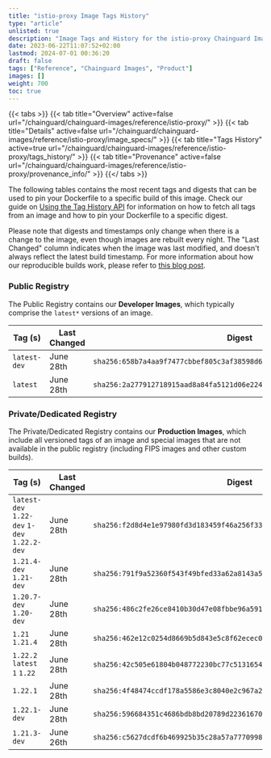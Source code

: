 ```yaml
---
title: "istio-proxy Image Tags History"
type: "article"
unlisted: true
description: "Image Tags and History for the istio-proxy Chainguard Image"
date: 2023-06-22T11:07:52+02:00
lastmod: 2024-07-01 00:36:20
draft: false
tags: ["Reference", "Chainguard Images", "Product"]
images: []
weight: 700
toc: true
---
```


{{< tabs >}}
{{< tab title="Overview" active=false url="/chainguard/chainguard-images/reference/istio-proxy/" >}}
{{< tab title="Details" active=false url="/chainguard/chainguard-images/reference/istio-proxy/image_specs/" >}}
{{< tab title="Tags History" active=true url="/chainguard/chainguard-images/reference/istio-proxy/tags_history/" >}}
{{< tab title="Provenance" active=false url="/chainguard/chainguard-images/reference/istio-proxy/provenance_info/" >}}
{{</ tabs >}}

The following tables contains the most recent tags and digests that can be used to pin your Dockerfile to a specific build of this image. Check our guide on [Using the Tag History API](/chainguard/chainguard-images/using-the-tag-history-api/) for information on how to fetch all tags from an image and how to pin your Dockerfile to a specific digest.

Please note that digests and timestamps only change when there is a change to the image, even though images are rebuilt every night. The "Last Changed" column indicates when the image was last modified, and doesn't always reflect the latest build timestamp. For more information about how our reproducible builds work, please refer to [this blog post](https://www.chainguard.dev/unchained/reproducing-chainguards-reproducible-image-builds).

### Public Registry
The Public Registry contains our **Developer Images**, which typically comprise the `latest*` versions of an image.

| Tag (s)       | Last Changed | Digest                                                                    |
|---------------|--------------|---------------------------------------------------------------------------|
|  `latest-dev` | June 28th    | `sha256:658b7a4aa9f7477cbbef805c3af38598d64950fa9826333dd5170840315f16df` |
|  `latest`     | June 28th    | `sha256:2a277912718915aad8a84fa5121d06e2242b12a2f409f7190bd12dba9c4fb977` |


### Private/Dedicated Registry
The Private/Dedicated Registry contains our **Production Images**, which include all versioned tags of an image and special images that are not available in the public registry (including FIPS images and other custom builds).

| Tag (s)                                       | Last Changed | Digest                                                                    |
|-----------------------------------------------|--------------|---------------------------------------------------------------------------|
|  `latest-dev` `1.22-dev` `1-dev` `1.22.2-dev` | June 28th    | `sha256:f2d8d4e1e97980fd3d183459f46a256f33d2028f58a695b6e162f8c02e50ac90` |
|  `1.21.4-dev` `1.21-dev`                      | June 28th    | `sha256:791f9a52360f543f49bfed33a62a8143a5f3c42e888fd43001b72492ad348f22` |
|  `1.20.7-dev` `1.20-dev`                      | June 28th    | `sha256:486c2fe26ce8410b30d47e08fbbe96a5917a92beba4b1b9dee6b328d5e571b97` |
|  `1.21` `1.21.4`                              | June 28th    | `sha256:462e12c0254d8669b5d843e5c8f62ecec05f233c85553a294fe6fa8d00ab6d42` |
|  `1.22.2` `latest` `1` `1.22`                 | June 28th    | `sha256:42c505e61804b048772230bc77c51316546ef62e4a2e2613b42a26315c369b2b` |
|  `1.22.1`                                     | June 28th    | `sha256:4f48474ccdf178a5586e3c8040e2c967a258f3d12af241ba70f3c18eff8fa49a` |
|  `1.22.1-dev`                                 | June 28th    | `sha256:596684351c4686bdb8bd20789d22361670a0ddd337e896b996e6f35ad619ce8a` |
|  `1.21.3-dev`                                 | June 26th    | `sha256:c5627dcdf6b469925b35c28a57a7770998d3f1d4bdfba2011804cafc8c3492fa` |

